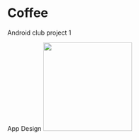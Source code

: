 # Coffee
Android club project 1

App Design
<img src="https://user-images.githubusercontent.com/7314342/45917883-dce4f180-be9b-11e8-8089-e65988fa1f7d.png" width="200">
